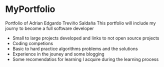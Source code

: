 # MyPortfolio
Portfolio of Adrian Edgardo Treviño Saldaña
 This portfolio will include my journy to become a full software developer
  - Small to large projects developed and links to not open source projects
  - Coding competions
  - Basic to hard practice algorithms problems and the solutions
  - Experience in the jouney and some blogging 
  - Some recomendatios for learning I acquire during the learning process
